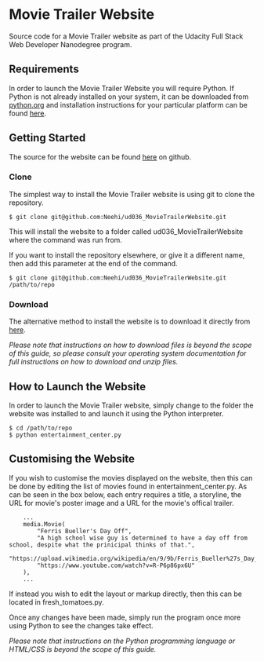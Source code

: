 # Movie Trailer Website
Source code for a Movie Trailer website as part of the Udacity Full Stack Web Developer Nanodegree program.

## Requirements
In order to launch the Movie Trailer Website you will require Python. If Python is not already installed on your system, it can be downloaded from [python.org](https://www.python.org/downloads/) and installation instructions for your particular platform can be found [here](https://wiki.python.org/moin/BeginnersGuide/Download).

## Getting Started
The source for the website can be found [here](https://github.com/Neehi/ud036_MovieTrailerWebsite/) on github.

### Clone
The simplest way to install the Movie Trailer website is using git to clone the repository.
```
$ git clone git@github.com:Neehi/ud036_MovieTrailerWebsite.git
```
This will install the website to a folder called ud036_MovieTrailerWebsite where the command was run from.

If you want to install the repository elsewhere, or give it a different name, then add this parameter at the end of the command.
```
$ git clone git@github.com:Neehi/ud036_MovieTrailerWebsite.git /path/to/repo
```

### Download
The alternative method to install the website is to download it directly from [here](https://github.com/Neehi/ud036_MovieTrailerWebsite/archive/master.zip).

*Please note that instructions on how to download files is beyond the scope of this guide, so please consult your operating system documentation for full instructions on how to download and unzip files.*

## How to Launch the Website
In order to launch the Movie Trailer website, simply change to the folder the website was installed to and launch it using the Python interpreter.
```
$ cd /path/to/repo
$ python entertainment_center.py
```

## Customising the Website
If you wish to customise the movies displayed on the website, then this can be done by editing the list of movies found in entertainment_center.py. As can be seen in the box below, each entry requires a title, a storyline, the URL for movie's poster image and a URL for the movie's offical trailer.
```
    ...
    media.Movie(
        "Ferris Bueller's Day Off",
        "A high school wise guy is determined to have a day off from school, despite what the prinicipal thinks of that.",
        "https://upload.wikimedia.org/wikipedia/en/9/9b/Ferris_Bueller%27s_Day_Off.jpg",
        "https://www.youtube.com/watch?v=R-P6p86px6U"
    ),
    ...
```

If instead you wish to edit the layout or markup directly, then this can be located in fresh_tomatoes.py.

Once any changes have been made, simply run the program once more using Python to see the changes take effect.

*Please note that instructions on the Python programming language or HTML/CSS is beyond the scope of this guide.*
